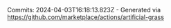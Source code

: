 Commits: 2024-04-03T16:18:13.823Z - Generated via https://github.com/marketplace/actions/artificial-grass
<br>

